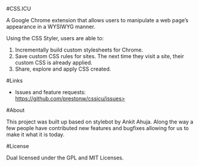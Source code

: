#CSS.ICU

A Google Chrome extension that allows users to manipulate a web page’s appearance in a WYSIWYG manner.

Using the CSS Styler, users are able to:

1. Incrementally build custom stylesheets for Chrome.
2. Save custom CSS rules for sites. The next time they visit a site, their custom CSS is already applied.
3. Share, explore and apply CSS created.

#Links

* Issues and feature requests: https://github.com/prestonw/cssicu/issues>

#About

This project was built up based on stylebot by Ankit Ahuja. Along the way a few people have contributed new features and bugfixes allowing for us to make it what it is today.

#License

Dual licensed under the GPL and MIT Licenses.
